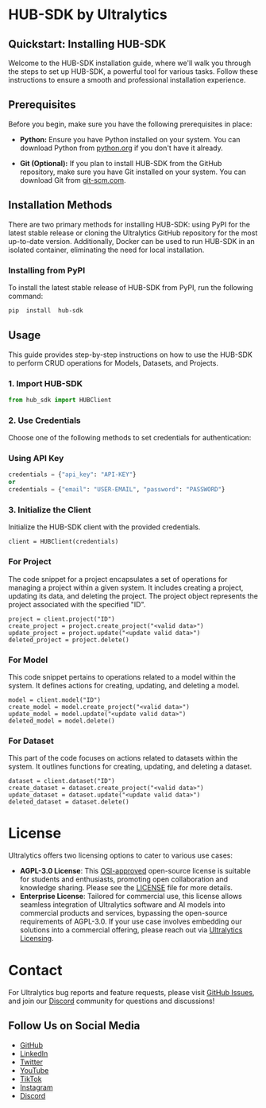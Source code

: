 # HUB-SDK by Ultralytics

## Quickstart: Installing HUB-SDK

Welcome to the HUB-SDK installation guide, where we'll walk you through the steps to set up HUB-SDK, a powerful tool for various tasks. Follow these instructions to ensure a smooth and professional installation experience.

  

## Prerequisites
Before you begin, make sure you have the following prerequisites in place:

  

-  **Python:** Ensure you have Python installed on your system. You can download Python from [python.org](https://www.python.org/downloads/) if you don't have it already.

-  **Git (Optional):** If you plan to install HUB-SDK from the GitHub repository, make sure you have Git installed on your system. You can download Git from [git-scm.com](https://git-scm.com/downloads).  

## Installation Methods
There are two primary methods for installing HUB-SDK: using PyPI for the latest stable release or cloning the Ultralytics GitHub repository for the most up-to-date version. Additionally, Docker can be used to run HUB-SDK in an isolated container, eliminating the need for local installation.

### Installing from PyPI
To install the latest stable release of HUB-SDK from PyPI, run the following command:

```sh
pip  install  hub-sdk
```

## Usage


This guide provides step-by-step instructions on how to use the HUB-SDK to perform CRUD operations for Models, Datasets, and Projects.


### 1. Import HUB-SDK

```python
from hub_sdk import HUBClient
```

### 2. Use Credentials

Choose one of the following methods to set credentials for authentication:

### Using API Key

```python
credentials = {"api_key": "API-KEY"}
or
credentials = {"email": "USER-EMAIL", "password": "PASSWORD"}
```

### 3. Initialize the Client
Initialize the HUB-SDK client with the provided credentials.
```
client = HUBClient(credentials)

```

### For Project
The code snippet for a project encapsulates a set of operations for managing a project within a given system. It includes creating a project, updating its data, and deleting the project. The project object represents the project associated with the specified "ID".
```
project = client.project("ID")
create_project = project.create_project("<valid data>")
update_project = project.update("<update valid data>")
deleted_project = project.delete()
```
### For Model
This code snippet pertains to operations related to a model within the system. It defines actions for creating, updating, and deleting a model.
```
model = client.model("ID")
create_model = model.create_project("<valid data>")
update_model = model.update("<update valid data>")
deleted_model = model.delete()
```


### For Dataset
This part of the code focuses on actions related to datasets within the system. It outlines functions for creating, updating, and deleting a dataset.
```
dataset = client.dataset("ID")
create_dataset = dataset.create_project("<valid data>")
update_dataset = dataset.update("<update valid data>")
deleted_dataset = dataset.delete()
```

# License

Ultralytics offers two licensing options to cater to various use cases:

- **AGPL-3.0 License**: This [OSI-approved](https://opensource.org/licenses/) open-source license is suitable for students and enthusiasts, promoting open collaboration and knowledge sharing. Please see the [LICENSE](https://github.com/ultralytics/ultralytics/blob/main/LICENSE) file for more details.
- **Enterprise License**: Tailored for commercial use, this license allows seamless integration of Ultralytics software and AI models into commercial products and services, bypassing the open-source requirements of AGPL-3.0. If your use case involves embedding our solutions into a commercial offering, please reach out via [Ultralytics Licensing](https://ultralytics.com/license).

# Contact

For Ultralytics bug reports and feature requests, please visit [GitHub Issues](https://github.com/ultralytics/ultralytics/issues), and join our [Discord](https://ultralytics.com/discord) community for questions and discussions!

## Follow Us on Social Media

- [GitHub](https://github.com/ultralytics)
- [LinkedIn](https://www.linkedin.com/company/ultralytics/)
- [Twitter](https://twitter.com/ultralytics)
- [YouTube](https://youtube.com/ultralytics)
- [TikTok](https://www.tiktok.com/@ultralytics)
- [Instagram](https://www.instagram.com/ultralytics/)
- [Discord](https://ultralytics.com/discord)

